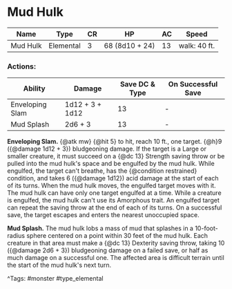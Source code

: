# Mud Hulk

| Name | Type | CR | HP | AC | Speed |
|------|------|----|----|----|-------|
| Mud Hulk | Elemental | 3 | 68 (8d10 + 24) | 13 | walk: 40 ft. |

### Actions:

| Ability | Damage | Save DC & Type | On Successful Save |
|---------|--------|----------------|--------------------|
| Enveloping Slam | 1d12 + 3 + 1d12 | 13 | - |
| Mud Splash | 2d6 + 3 | 13 | - |


**Enveloping Slam.** {@atk mw} {@hit 5} to hit, reach 10 ft., one target. {@h}9 ({@damage 1d12 + 3}) bludgeoning damage. If the target is a Large or smaller creature, it must succeed on a {@dc 13} Strength saving throw or be pulled into the mud hulk's space and be engulfed by the mud hulk. While engulfed, the target can't breathe, has the {@condition restrained} condition, and takes 6 ({@damage 1d12}) acid damage at the start of each of its turns. When the mud hulk moves, the engulfed target moves with it. The mud hulk can have only one target engulfed at a time. While a creature is engulfed, the mud hulk can't use its Amorphous trait. An engulfed target can repeat the saving throw at the end of each of its turns. On a successful save, the target escapes and enters the nearest unoccupied space.

**Mud Splash.** The mud hulk lobs a mass of mud that splashes in a 10-foot-radius sphere centered on a point within 30 feet of the mud hulk. Each creature in that area must make a {@dc 13} Dexterity saving throw, taking 10 ({@damage 2d6 + 3}) bludgeoning damage on a failed save, or half as much damage on a successful one. The affected area is difficult terrain until the start of the mud hulk's next turn.

^Tags: #monster #type_elemental